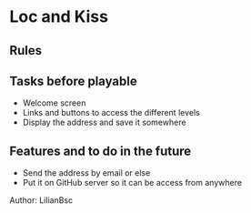 # Loc and Kiss

## Rules

## Tasks before playable
- Welcome screen
- Links and buttons to access the different levels
- Display the address and save it somewhere 

## Features and to do in the future
- Send the address by email or else
- Put it on GitHub server so it can be access from anywhere

Author: LilianBsc